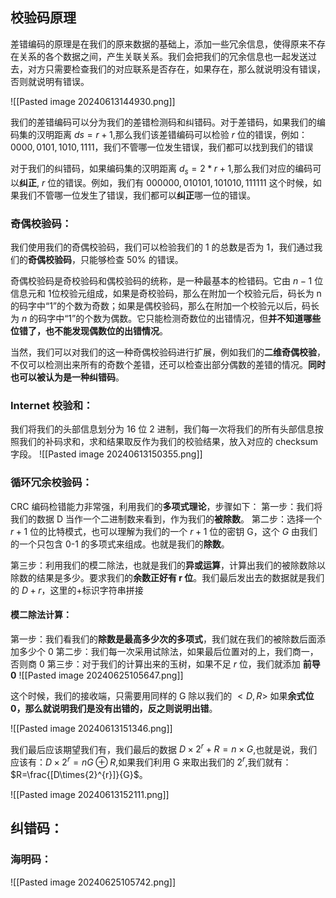 ## 校验码原理
差错编码的原理是在我们的原来数据的基础上，添加一些冗余信息，使得原来不存在关系的各个数据之间，产生关联关系。我们会把我们的冗余信息也一起发送过去，对方只需要检查我们的对应联系是否存在，如果存在，那么就说明没有错误，否则就说明有错误。

![[Pasted image 20240613144930.png]]

我们的差错编码可以分为我们的差错检测码和纠错码。对于差错码，如果我们的编码集的汉明距离 $ds=r+1$,那么我们该差错编码可以检验 $r$ 位的错误，例如：$0000,0101,1010,1111$，我们不管哪一位发生错误，我们都可以找到我们的错误

对于我们的纠错码，如果编码集的汉明距离 $d_{s}=2*r+1$,那么我们对应的编码可以**纠正**, $r$ 位的错误。例如，我们有 $000000,010101,101010,111111$ 这个时候，如果我们不管哪一位发生了错误，我们都可以**纠正**哪一位的错误。

### 奇偶校验码：
我们使用我们的奇偶校验码，我们可以检验我们的 1 的总数是否为 1，我们通过我们的**奇偶校验码**，只能够检查 $50\%$ 的错误。

奇偶校验码是奇校验码和偶校验码的统称，是一种最基本的检错码。它由 $n-1$ 位信息元和 1位校验元组成，如果是奇校验码，那么在附加一个校验元后，码长为 n 的码字中“1”的个数为奇数；如果是偶校验码，那么在附加一个校验元以后，码长为 $n$ 的码字中“1”的个数为偶数。它只能检测奇数位的出错情况，但**并不知道哪些位错了，也不能发现偶数位的出错情况**。

当然，我们可以对我们的这一种奇偶校验码进行扩展，例如我们的**二维奇偶校验**，不仅可以检测出来所有的奇数个差错，还可以检查出部分偶数的差错的情况。**同时也可以被认为是一种纠错码**。

### Internet 校验和：
我们将我们的头部信息划分为 16 位 2 进制，我们每一次将我们的所有头部信息按照我们的补码求和，求和结果取反作为我们的校验结果，放入对应的 checksum 字段。
![[Pasted image 20240613150355.png]]

### 循环冗余校验码：
CRC 编码检错能力非常强，利用我们的**多项式理论**，步骤如下：
第一步：我们将我们的数据 D 当作一个二进制数来看到，作为我们的**被除数**。
第二步：选择一个 $r+1$ 位的比特模式，也可以理解为我们的一个 $r+1$ 位的密钥 G，这个 $G$ 由我们的一个只包含 0-1 的多项式来组成。也就是我们的**除数**。

第三步：利用我们的模二除法，也就是我们的**异或运算**，计算出我们的被除数除以除数的结果是多少。要求我们的**余数正好有 r 位**。我们最后发出去的数据就是我们的 $D+r$，这里的+标识字符串拼接

#### 模二除法计算：
第一步：我们看我们的**除数是最高多少次的多项式**，我们就在我们的被除数后面添加多少个 0
第二步：我们每一次采用试除法，如果最后位置对的上，我们商一，否则商 0
第三步：对于我们的计算出来的玉树，如果不足 $r$ 位，我们就添加 **前导 0**
![[Pasted image 20240625105647.png]]

这个时候，我们的接收端，只需要用同样的 G 除以我们的 $<D,R>$ 如果**余式位 0，那么就说明我们是没有出错的，反之则说明出错**。

![[Pasted image 20240613151346.png]]

我们最后应该期望我们有，我们最后的数据 $D\times{2}^{r}+R=n\times G$,也就是说，我们应该有：$D\times 2^{r}=nG\oplus R$,如果我们利用 G 来取出我们的 $2^{r}$,我们就有：$R=\frac{[D\times{2}^{r}]}{G}$。

![[Pasted image 20240613152111.png]]



## 纠错码：
### 海明码：
![[Pasted image 20240625105742.png]]

